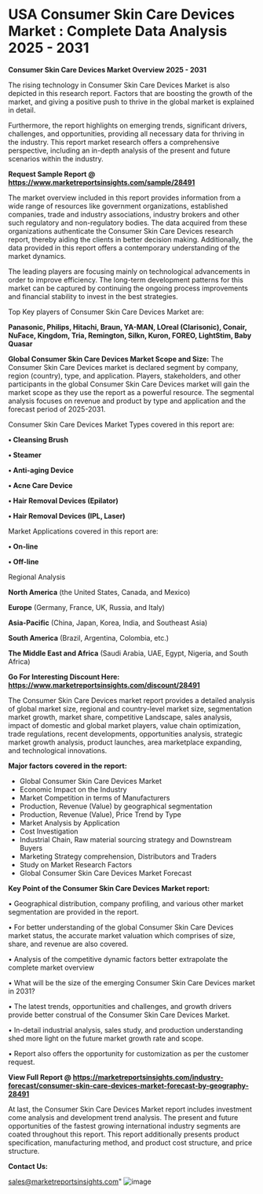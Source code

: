 # USA Consumer Skin Care Devices Market : Complete Data Analysis 2025 - 2031

<Strong> Consumer Skin Care Devices Market Overview 2025 - 2031</strong>

The rising technology in Consumer Skin Care Devices Market is also depicted in this research report. Factors that are boosting the growth of the market, and giving a positive push to thrive in the global market is explained in detail.

Furthermore, the report highlights on emerging trends, significant drivers, challenges, and opportunities, providing all necessary data for thriving in the industry. This report market research offers a comprehensive perspective, including an in-depth analysis of the present and future scenarios within the industry.

<strong>Request Sample Report @ <a href=https://www.marketreportsinsights.com/sample/28491>https://www.marketreportsinsights.com/sample/28491</a></strong>

The market overview included in this report provides information from a wide range of resources like government organizations, established companies, trade and industry associations, industry brokers and other such regulatory and non-regulatory bodies. The data acquired from these organizations authenticate the Consumer Skin Care Devices research report, thereby aiding the clients in better decision making. Additionally, the data provided in this report offers a contemporary understanding of the market dynamics.

The leading players are focusing mainly on technological advancements in order to improve efficiency. The long-term development patterns for this market can be captured by continuing the ongoing process improvements and financial stability to invest in the best strategies.

Top Key players of Consumer Skin Care Devices Market are:

<strong>Panasonic, Philips, Hitachi, Braun, YA-MAN, LOreal (Clarisonic), Conair, NuFace, Kingdom, Tria, Remington, Silkn, Kuron, FOREO, LightStim, Baby Quasar</strong>

<strong><b>Global Consumer Skin Care Devices Market Scope and Size:</b></strong>
The Consumer Skin Care Devices market is declared segment by company, region (country), type, and application. Players, stakeholders, and other participants in the global Consumer Skin Care Devices market will gain the market scope as they use the report as a powerful resource. The segmental analysis focuses on revenue and product by type and application and the forecast period of 2025-2031.

Consumer Skin Care Devices Market Types covered in this report are:

<strong>• Cleansing Brush

• Steamer

• Anti-aging Device

• Acne Care Device

• Hair Removal Devices (Epilator)

• Hair Removal Devices (IPL, Laser)</strong>

Market Applications covered in this report are:

<strong>• On-line

• Off-line</strong> 

Regional Analysis

<strong>North America</strong> (the United States, Canada, and Mexico)

<strong>Europe</strong> (Germany, France, UK, Russia, and Italy)

<strong>Asia-Pacific</strong> (China, Japan, Korea, India, and Southeast Asia)

<strong>South America</strong> (Brazil, Argentina, Colombia, etc.)

<strong>The Middle East and Africa</strong> (Saudi Arabia, UAE, Egypt, Nigeria, and South Africa)

<strong>Go For Interesting Discount Here: <a href=https://www.marketreportsinsights.com/discount/28491>https://www.marketreportsinsights.com/discount/28491</a></strong>

The Consumer Skin Care Devices market report provides a detailed analysis of global market size, regional and country-level market size, segmentation market growth, market share, competitive Landscape, sales analysis, impact of domestic and global market players, value chain optimization, trade regulations, recent developments, opportunities analysis, strategic market growth analysis, product launches, area marketplace expanding, and technological innovations.

<strong><b>Major factors covered in the report:</b></strong>
<ul>
  <li>Global Consumer Skin Care Devices Market </li>
  <li>Economic Impact on the Industry</li>
  <li>Market Competition in terms of Manufacturers</li>
  <li>Production, Revenue (Value) by geographical segmentation</li>
  <li>Production, Revenue (Value), Price Trend by Type</li>
  <li>Market Analysis by Application</li>
  <li>Cost Investigation</li>
  <li>Industrial Chain, Raw material sourcing strategy and Downstream Buyers</li>
  <li>Marketing Strategy comprehension, Distributors and Traders</li>
  <li>Study on Market Research Factors</li>
  <li>Global Consumer Skin Care Devices Market Forecast</li>
</ul>

<strong><b>Key Point of the Consumer Skin Care Devices Market report:</b></strong>

• Geographical distribution, company profiling, and various other market segmentation are provided in the report.

• For better understanding of the global Consumer Skin Care Devices market status, the accurate market valuation which comprises of size, share, and revenue are also covered.

• Analysis of the competitive dynamic factors better extrapolate the complete market overview

• What will be the size of the emerging Consumer Skin Care Devices market in 2031?

• The latest trends, opportunities and challenges, and growth drivers provide better construal of the Consumer Skin Care Devices Market.

• In-detail industrial analysis, sales study, and production understanding shed more light on the future market growth rate and scope.

• Report also offers the opportunity for customization as per the customer request.

<strong><b>View Full Report @ <a href=https://marketreportsinsights.com/industry-forecast/consumer-skin-care-devices-market-forecast-by-geography-28491>https://marketreportsinsights.com/industry-forecast/consumer-skin-care-devices-market-forecast-by-geography-28491</a></b></strong>


At last, the Consumer Skin Care Devices Market report includes investment come analysis and development trend analysis. The present and future opportunities of the fastest growing international industry segments are coated throughout this report. This report additionally presents product specification, manufacturing method, and product cost structure, and price structure.

<strong>Contact Us:</strong>

sales@marketreportsinsights.com"
![image](https://github.com/user-attachments/assets/25eb7055-767d-45f1-b9bf-b80997b4e187)
